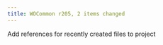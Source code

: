 ```yaml
---
title: WOCommon r205, 2 items changed
---
```


Add references for recently created files to project
